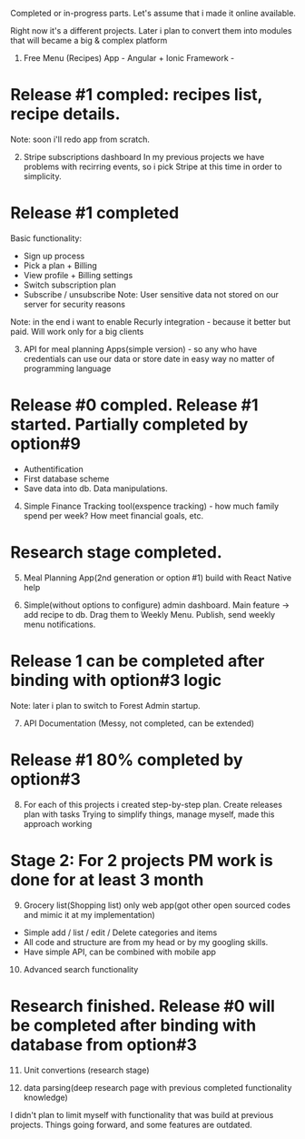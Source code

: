 Completed or in-progress parts.
Let's assume that i made it online available.

Right now it's a different projects. Later i plan to convert them into modules that will became a big & complex platform


1) Free Menu (Recipes) App - Angular + Ionic Framework - 
# Release #1 compled: recipes list, recipe details.
Note: soon i'll redo app from scratch. 

2) Stripe subscriptions dashboard
In my previous projects we have problems with recirring events, so i pick Stripe at this time in order to simplicity.
# Release #1 completed
Basic functionality: 
- Sign up process
- Pick a plan + Billing
- View profile + Billing settings
- Switch subscription plan
- Subscribe / unsubscribe
Note: User sensitive data not stored on our server for security reasons

Note: in the end i want to enable Recurly integration - because it better but paid. Will work only for a big clients


3) API for meal planning Apps(simple version) - so any who have credentials can use our data or store date in easy way no matter of programming language
# Release #0 compled. Release #1 started. Partially completed by option#9 
- Authentification
- First database scheme
- Save data into db. Data manipulations.

4) Simple Finance Tracking tool(exspence tracking) - how much family spend per week? How meet financial goals, etc. 
# Research stage completed. 

5) Meal Planning App(2nd generation or option #1) build with React Native help

6) Simple(without options to configure) admin dashboard.
Main feature -> add recipe to db. Drag them to Weekly Menu. Publish, send weekly menu notifications.
# Release 1 can be completed after binding with option#3 logic
Note: later i plan to switch to Forest Admin startup. 

7) API Documentation (Messy, not completed, can be extended)
# Release #1 80% completed by option#3

8) For each of this projects i created step-by-step plan. Create releases plan with tasks
Trying to simplify things, manage myself, made this approach working
# Stage 2: For 2 projects PM work is done for at least 3 month

9) Grocery list(Shopping list) only web app(got other open sourced codes and mimic it at my implementation)
- Simple add / list / edit / Delete categories and items
- All code and structure are from my head or by my googling skills.
- Have simple API, can be combined with mobile app

10) Advanced search functionality
# Research finished. Release #0 will be completed after binding with database from option#3

11) Unit convertions (research stage)

12) data parsing(deep research page with previous completed functionality knowledge)

I didn't plan to limit myself with functionality that was build at previous projects.
Things going forward, and some features are outdated. 
